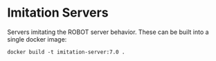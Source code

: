 # Imitation Servers

Servers imitating the ROBOT server behavior.
These can be built into a single docker image:

```docker build -t imitation-server:7.0 .```
